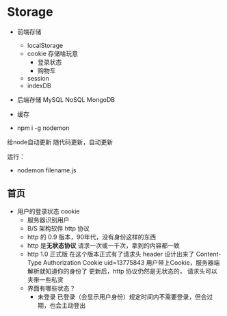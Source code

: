 # Storage
- 前端存储
    - localStorage
    - cookie
    存储啥玩意
       - 登录状态
       - 购物车
    - session
    - indexDB
- 后端存储
    MySQL
    NoSQL
    MongoDB
- 缓存

- npm i -g nodemon

给node自动更新
随代码更新，自动更新

运行：
 - nodemon filename.js
 

## 首页
- 用户的登录状态
    cookie
    - 服务器识别用户
    - B/S 架构软件 http 协议
    - http 的 0.9 版本，90年代，没有身份这样的东西
    - http 是**无状态协议**
      请求一次或一千次，拿到的内容都一致
    - http 1.0 正式版 
      在这个版本正式有了请求头 header
      设计出来了 Content-Type
      Authorization
      Cookie uid=13775843
      用户带上Cookie，服务器端解析就知道你的身份了 
      更新后，http 协议仍然是无状态的， 请求头可以夹带一些私货
    - 界面有哪些状态？
        - 未登录  已登录（会显示用户身份）规定时间内不需要登录，但会过期，也会主动登出
        

